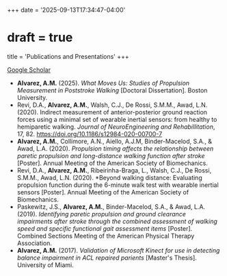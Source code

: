 +++
date = '2025-09-13T17:34:47-04:00'
# draft = true
title = 'Publications and Presentations'
+++

[Google Scholar](https://scholar.google.com/citations?user=bv_YZ8AAAAAJ&hl=en&oi=ao)

- **Alvarez, A.M.** (2025). *What Moves Us: Studies of Propulsion Measurement in Poststroke Walking* [Doctoral Dissertation]. Boston University.
- Revi, D.A., **Alvarez, A.M.**, Walsh, C.J., De Rossi, S.M.M., Awad, L.N. (2020). Indirect measurement of anterior-posterior ground reaction forces using a minimal set of wearable inertial sensors: from healthy to hemiparetic walking. *Journal of NeuroEngineering and Rehabillitation*, 17, 82. https://doi.org/10.1186/s12984-020-00700-7
- **Alvarez, A.M.**, Collimore, A.N., Aiello, A.J.M, Binder-Macelod, S.A., & Awad, L.A. (2020). *Propulsion timing affects the relationship between paretic propulsion and long-distance walking function after stroke* [Poster]. Annual Meeting of the American Society of Biomechanics. 
- Revi, D.A., **Alvarez, A.M.**, Ribeirinha-Braga, L., Walsh, C.J., De Rossi, S.M.M., Awad, L.N. (2020). *Beyond walking distance: Evaluating propulsion function during the 6-minute walk test with wearable inertial sensors [Poster]. Annual Meeting of the American Society of Biomechanics.
- Paskewitz, J.S., **Alvarez, A.M.**, Binder-Macelod, S.A., & Awad, L.A. (2019). *Identifying paretic propulsion and ground clearance impairments after stroke through the combined assessment of walking speed and specific functional gait assessment items* [Poster]. Combined Sections Meeting of the American Physical Therapy Association.
- **Alvarez, A.M.** (2017). *Validation of Microsoft Kinect for use in detecting balance impairment in ACL repaired parients* [Master's Thesis]. University of Miami.
